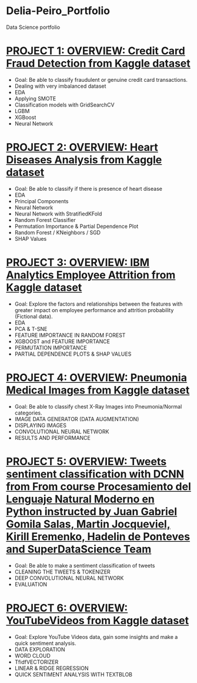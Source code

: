 # Delia-Peiro_Portfolio
Data Science portfolio

# [PROJECT 1: OVERVIEW: Credit Card Fraud Detection from Kaggle dataset](https://delia-peiro.github.io/Credit-Card-Fraud-Detection/)
* Goal: Be able to classify fraudulent or genuine credit card transactions.
* Dealing with very imbalanced dataset
* EDA
* Applying SMOTE
* Classification models with GridSearchCV
* LGBM
* XGBoost
* Neural Network

# [PROJECT 2: OVERVIEW: Heart Diseases Analysis from Kaggle dataset](https://delia-peiro.github.io/Heart-Disease/)
* Goal: Be able to classify if there is presence of heart disease
* EDA
* Principal Components
* Neural Network
* Neural Network with StratifiedKFold
* Random Forest Classifier
* Permutation Importance & Partial Dependence Plot
* Random Forest / KNeighbors / SGD
* SHAP Values

# [PROJECT 3: OVERVIEW: IBM Analytics Employee Attrition from Kaggle dataset]( https://delia-peiro.github.io/IBM-Analytics-Employee-Attrition/)
* Goal: Explore the factors and relationships between the features with greater impact on employee performance and attrition probability (Fictional data).
* EDA
* PCA & T-SNE
* FEATURE IMPORTANCE IN RANDOM FOREST
* XGBOOST and FEATURE IMPORTANCE
* PERMUTATION IMPORTANCE
* PARTIAL DEPENDENCE PLOTS & SHAP VALUES

# [PROJECT 4: OVERVIEW: Pneumonia Medical Images from Kaggle dataset]( https://delia-peiro.github.io/Pneumonia-Medical-Images/)
* Goal: Be able to classify chest X-Ray Images into Pneumonia/Normal categories.
* IMAGE DATA GENERATOR (DATA AUGMENTATION)
* DISPLAYING IMAGES
* CONVOLUTIONAL NEURAL NETWORK
* RESULTS AND PERFORMANCE

# [PROJECT 5: OVERVIEW: Tweets sentiment classification with DCNN from From course Procesamiento del Lenguaje Natural Moderno en Python instructed by Juan Gabriel Gomila Salas, Martin Jocqueviel, Kirill Eremenko, Hadelin de Ponteves and SuperDataScience Team]( https://delia-peiro.github.io/Tweets-sentiment-classification-with-DCNN/)
* Goal: Be able to make a sentiment classification of tweets
* CLEANING THE TWEETS & TOKENIZER
* DEEP CONVOLUTIONAL NEURAL NETWORK
* EVALUATION

# [PROJECT 6: OVERVIEW: YouTubeVideos from Kaggle dataset]( https://delia-peiro.github.io/YouTubeVideos/)
* Goal: Explore YouTube Videos data, gain some insights and make a quick sentiment analysis.
* DATA EXPLORATION
* WORD CLOUD
* TfidfVECTORIZER
* LINEAR & RIDGE REGRESSION
* QUICK SENTIMENT ANALYSIS WITH TEXTBLOB
